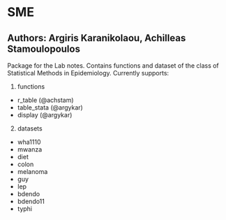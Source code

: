 # SME
## Authors: Argiris Karanikolaou, Achilleas Stamoulopoulos
Package for the Lab notes. 
Contains functions and dataset of the class of Statistical Methods in Epidemiology.
Currently supports:
1. functions
 + r_table (@achstam)
 + table_stata (@argykar)
 + display (@argykar)
2. datasets
  + wha1110
  + mwanza
  + diet
  + colon
  + melanoma
  + guy 
  + lep
  + bdendo
  + bdendo11
  + typhi
